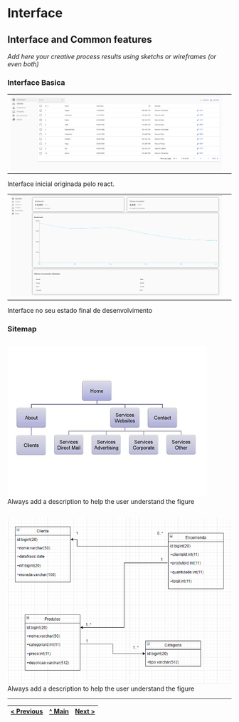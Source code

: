 # Interface

## Interface and Common features
_Add here your creative process results using sketchs or wireframes (or even both)_

### Interface Basica

| | |
:---: | :---:
![An alternative description](images/react-admin.png) | 
Interface inicial originada pelo react. 

| | |
:---: | :---:
![An alternative description](images/dashboard.png) |
Interface no seu estado final de desenvolvimento

### Sitemap

| | |
:---: | :---:
![An alternative description](images/image08.png)  
Always add a description to help the user understand the figure  

| | |
:---: | :---:
![An alternative description](images/diagramaTrabalho.png)  
Always add a description to help the user understand the figure  



---
[< Previous](c1.md) | [^ Main](https://github.com/exemploTrabalho/report) | [Next >](c3.md)
:--- | :---: | ---: 
